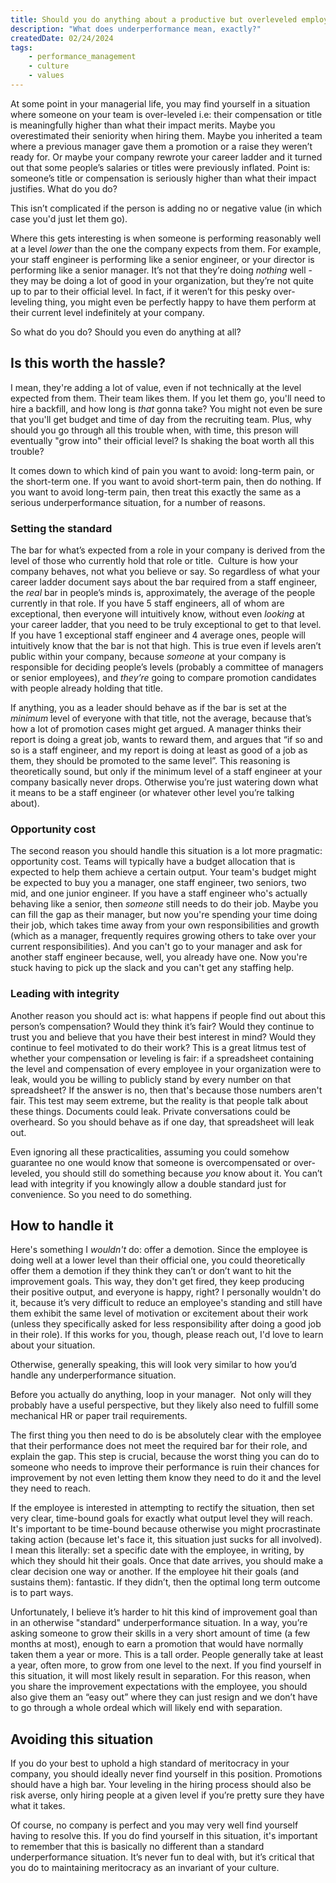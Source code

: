 ```yaml
---
title: Should you do anything about a productive but overleveled employee? 
description: "What does underperformance mean, exactly?"
createdDate: 02/24/2024
tags: 
    - performance_management
    - culture
    - values
---
```

At some point in your managerial life, you may find yourself in a situation where someone on your team is over-leveled i.e: their compensation or title is meaningfully higher than what their impact merits. Maybe you overestimated their seniority when hiring them. Maybe you inherited a team where a previous manager gave them a promotion or a raise they weren’t ready for. Or maybe your company rewrote your career ladder and it turned out that some people’s salaries or titles were previously inflated. Point is: someone’s title or compensation is seriously higher than what their impact justifies. What do you do?

This isn’t complicated if the person is adding no or negative value (in which case you'd just let them go).

Where this gets interesting is when someone is performing reasonably well at a level _lower_ than the one the company expects from them. For example, your staff engineer is performing like a senior engineer, or your director is performing like a senior manager. It’s not that they’re doing _nothing_ well - they may be doing a lot of good in your organization, but they’re not quite up to par to their official level. In fact, if it weren’t for this pesky over-leveling thing, you might even be perfectly happy to have them perform at their current level indefinitely at your company. 

So what do you do? Should you even do anything at all? 


## Is this worth the hassle? 

I mean, they're adding a lot of value, even if not technically at the level expected from them. Their team likes them. If you let them go, you'll need to hire a backfill, and how long is _that_ gonna take? You might not even be sure that you'll get budget and time of day from the recruiting team. Plus, why should you go through all this trouble when, with time, this preson will eventually "grow into" their official level? Is shaking the boat worth all this trouble?

It comes down to which kind of pain you want to avoid: long-term pain, or the short-term one. If you want to avoid short-term pain, then do nothing. If you want to avoid long-term pain, then treat this exactly the same as a serious underperformance situation, for a number of reasons. 

### Setting the standard
The bar for what’s expected from a role in your company is derived from the level of those who currently hold that role or title.  Culture is how your company behaves, not what you believe or say. So regardless of what your career ladder document says about the bar required from a staff engineer, the _real_ bar in people’s minds is, approximately, the average of the people currently in that role. If you have 5 staff engineers, all of whom are exceptional, then everyone will intuitively know, without even _looking_ at your career ladder, that you need to be truly exceptional to get to that level. If you have 1 exceptional staff engineer and 4 average ones, people will intuitively know that the bar is not that high. This is true even if levels aren’t public within your company, because _someone_ at your company is responsible for deciding people’s levels (probably a committee of managers or senior employees), and _they’re_ going to compare promotion candidates with people already holding that title. 

If anything, you as a leader should behave as if the bar is set at the _minimum_ level of everyone with that title, not the average, because that’s how a lot of promotion cases might get argued. A manager thinks their report is doing a great job, wants to reward them, and argues that “if so and so is a staff engineer, and my report is doing at least as good of a job as them, they should be promoted to the same level”. This reasoning is theoretically sound, but only if the minimum level of a staff engineer at your company basically never drops. Otherwise you’re just watering down what it means to be a staff engineer (or whatever other level you’re talking about). 

### Opportunity cost
The second reason you should handle this situation is a lot more pragmatic: opportunity cost. Teams will typically have a budget allocation that is expected to help them achieve a certain output. Your team's budget might be expected to buy you a manager, one staff engineer, two seniors, two mid, and one junior engineer. If you have a staff engineer who's actually behaving like a senior, then _someone_ still needs to do their job. Maybe you can fill the gap as their manager, but now you're spending your time doing their job, which takes time away from your own responsibilities and growth (which as a manager, frequently requires growing others to take over your current responsibilities). And you can't go to your manager and ask for another staff engineer because, well, you already have one. Now you're stuck having to pick up the slack and you can't get any staffing help.

### Leading with integrity
Another reason you should act is: what happens if people find out about this person’s compensation? Would they think it’s fair? Would they continue to trust you and believe that you have their best interest in mind? Would they continue to feel motivated to do their work? This is a great litmus test of whether your compensation or leveling is fair: if a spreadsheet containing the level and compensation of every employee in your organization were to leak, would you be willing to publicly stand by every number on that spreadsheet? If the answer is no, then that's because those numbers aren't fair. This test may seem extreme, but the reality is that people talk about these things. Documents could leak. Private conversations could be overheard. So you should behave as if one day, that spreadsheet will leak out. 

Even ignoring all these practicalities, assuming you could somehow guarantee no one would know that someone is overcompensated or over-leveled, you should still do something because _you_ know about it. You can’t lead with integrity if you knowingly allow a double standard just for convenience. So you need to do something. 

## How to handle it

Here's something I _wouldn't_ do: offer a demotion. Since the employee is doing well at a lower level than their official one, you could theoretically offer them a demotion if they think they can’t or don’t want to hit the improvement goals. This way, they don't get fired, they keep producing their positive output, and everyone is happy, right? I personally wouldn't do it, because it’s very difficult to reduce an employee's standing and still have them exhibit the same level of motivation or excitement about their work (unless they specifically asked for less responsibility after doing a good job in their role). If this works for you, though, please reach out, I'd love to learn about your situation. 

Otherwise, generally speaking, this will look very similar to how you’d handle any underperformance situation. 

Before you actually do anything, loop in your manager.  Not only will they probably have a useful perspective, but they likely also need to fulfill some mechanical HR or paper trail requirements.

The first thing you then need to do is be absolutely clear with the employee that their performance does not meet the required bar for their role, and explain the gap. This step is crucial, because the worst thing you can do to someone who needs to improve their performance is ruin their chances for improvement by not even letting them know they need to do it and the level they need to reach. 

If the employee is interested in attempting to rectify the situation, then set very clear, time-bound goals for exactly what output level they will reach. It's important to be time-bound because otherwise you might procrastinate taking action (because let's face it, this situation just sucks for all involved). I mean this literally: set a specific date with the employee, in writing, by which they should hit their goals. Once that date arrives, you should make a clear decision one way or another. If the employee hit their goals (and sustains them): fantastic. If they didn’t, then the optimal long term outcome is to part ways. 

Unfortunately, I believe it’s harder to hit this kind of improvement goal than in an otherwise "standard" underperformance situation. In a way, you’re asking someone to grow their skills in a very short amount of time (a few months at most), enough to earn a promotion that would have normally taken them a year or more. This is a tall order. People generally take at least a year, often more, to grow from one level to the next. If you find yourself in this situation, it will most likely result in separation. For this reason, when you share the improvement expectations with the employee, you should also give them an “easy out” where they can just resign and we don’t have to go through a whole ordeal which will likely end with separation.

## Avoiding this situation

If you do your best to uphold a high standard of meritocracy in your company, you should ideally never find yourself in this position. Promotions should have a high bar. Your leveling in the hiring process should also be risk averse, only hiring people at a given level if you’re pretty sure they have what it takes. 

Of course, no company is perfect and you may very well find yourself having to resolve this. If you do find yourself in this situation, it's important to remember that this is basically no different than a standard underperformance situation. It’s never fun to deal with, but it’s critical that you do to maintaining meritocracy as an invariant of your culture. 
